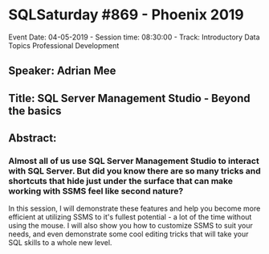 # SQLSaturday #869 - Phoenix 2019
Event Date: 04-05-2019 - Session time: 08:30:00 - Track: Introductory Data Topics  Professional Development
## Speaker: Adrian Mee
## Title: SQL Server Management Studio - Beyond the basics
## Abstract:
### Almost all of us use SQL Server Management Studio to interact with SQL Server.  But did you know there are so many tricks and shortcuts that hide just under the surface that can make working with SSMS feel like second nature?

In this session, I will demonstrate these features and help you become more efficient at utilizing SSMS to it's fullest potential - a lot of the time without using the mouse.  I will also show you how to customize SSMS to suit your needs, and even demonstrate some cool editing tricks that will take your SQL skills to a whole new level.
